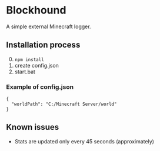 # Blockhound

A simple external Minecraft logger.

## Installation process
0. `npm install`
0. create config.json
0. start.bat

### Example of config.json
```
{
  "worldPath": "C:/Minecraft Server/world"
}
```

## Known issues
- Stats are updated only every 45 seconds (approximately)

